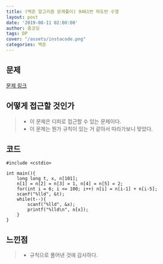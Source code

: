 ```yaml
---
title: (백준 알고리즘 문제풀이) 9461번 파도반 수열
layout: post
date: '2019-08-11 02:00:00'
author: 줌코딩
tags: DP
cover: "/assets/instacode.png"
categories: 백준
---
```


## 문제

[문제 링크](https://www.acmicpc.net/problem/9461)

## 어떻게 접근할 것인가

>* 이 문제은 디피로 접근할 수 있는 문제이다.
>* 이 문제는 뭔가 규칙이 있는 거 같아서 따라가보니 맞았다.

## 코드

    #include <cstdio>

    int main(){
        long long t, x, n[101];
        n[1] = n[2] = n[3] = 1, n[4] = n[5] = 2;
        for(int i = 6; i <= 100; i++) n[i] = n[i-1] + n[i-5];
        scanf("%lld", &t);
        while(t--){
            scanf("%lld", &x);
            printf("%lld\n", n[x]);
        }
    }

## 느낀점

>* 규칙으로 풀어낸 것에 감사하다.
